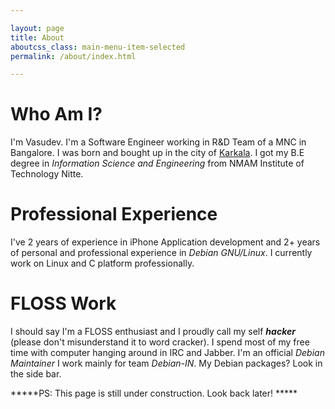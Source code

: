 ```yaml
---

layout: page
title: About
aboutcss_class: main-menu-item-selected
permalink: /about/index.html

---
```


Who Am I?
==========

I'm Vasudev. I'm a Software Engineer working in R&D Team of a MNC in Bangalore. I was born and bought
up in the city of <a href="https://en.wikipedia.org/wiki/Karkala">Karkala</a>. I got my B.E degree
in *Information Science and Engineering*  from NMAM Institute of Technology Nitte.

Professional Experience
==========

I've 2 years of experience in iPhone Application development and 2+ years of personal and professional 
experience in *Debian GNU/Linux*. I currently work on Linux and C platform professionally. 

FLOSS Work
==========

I should say I'm a FLOSS enthusiast and I proudly call my self ***hacker*** (please don't misunderstand it
to word cracker). I spend most of my free time with computer hanging around in IRC and Jabber. I'm an official
*Debian Maintainer* I work mainly for team *Debian-IN*. My Debian packages? Look in the side bar.


*****PS: This page is still under construction. Look back later! *****

